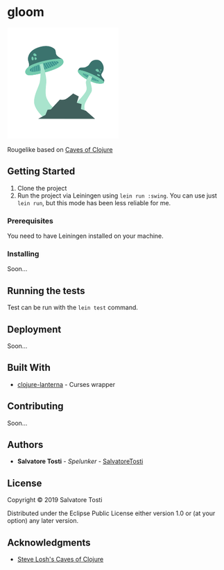 # gloom

![mushrooms](doc/mushrooms-256.png)

Rougelike based on [Caves of Clojure](http://stevelosh.com/blog/2012/07/caves-of-clojure-01/#clojure-lanterna)


## Getting Started

1. Clone the project
2. Run the project via Leiningen using `lein run :swing`. 
You can use just `lein run`, but this mode has been less reliable for me.

### Prerequisites

You need to have Leiningen installed on your machine.

### Installing

Soon...

## Running the tests

Test can be run with the `lein test` command.

## Deployment

Soon...

## Built With

* [clojure-lanterna](https://sjl.bitbucket.io/clojure-lanterna/) - Curses wrapper

## Contributing

Soon...

## Authors

* **Salvatore Tosti** - *Spelunker* - [SalvatoreTosti](https://github.com/SalvatoreTosti)

## License

Copyright © 2019 Salvatore Tosti

Distributed under the Eclipse Public License either version 1.0 or (at
your option) any later version.

## Acknowledgments

* [Steve Losh's Caves of Clojure](http://stevelosh.com/blog/2012/07/caves-of-clojure-01/)


